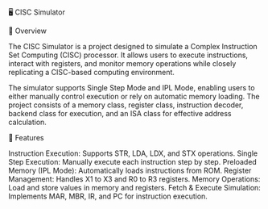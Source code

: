🖥️ CISC Simulator

📌 Overview

The CISC Simulator is a project designed to simulate a Complex Instruction Set Computing (CISC) processor. It allows users to execute instructions, interact with registers, and monitor memory operations while closely replicating a CISC-based computing environment.

The simulator supports Single Step Mode and IPL Mode, enabling users to either manually control execution or rely on automatic memory loading. The project consists of a memory class, register class, instruction decoder, backend class for execution, and an ISA class for effective address calculation.

🚀 Features

Instruction Execution: Supports STR, LDA, LDX, and STX operations.
Single Step Execution: Manually execute each instruction step by step.
Preloaded Memory (IPL Mode): Automatically loads instructions from ROM.
Register Management: Handles X1 to X3 and R0 to R3 registers.
Memory Operations: Load and store values in memory and registers.
Fetch & Execute Simulation: Implements MAR, MBR, IR, and PC for instruction execution.
